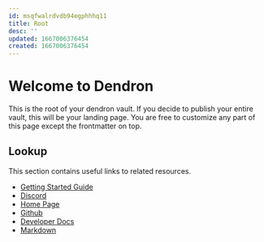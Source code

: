 ```yaml
---
id: msqfwalrdvdb94egphhhq11
title: Root
desc: ''
updated: 1667006376454
created: 1667006376454
---
```

# Welcome to Dendron

This is the root of your dendron vault. If you decide to publish your entire vault, this will be your landing page. You are free to customize any part of this page except the frontmatter on top.

## Lookup

This section contains useful links to related resources.

- [Getting Started Guide](https://link.dendron.so/6b25)
- [Discord](https://link.dendron.so/6b23)
- [Home Page](https://wiki.dendron.so/)
- [Github](https://link.dendron.so/6b24)
- [Developer Docs](https://docs.dendron.so/)
- [Markdown](https://wiki.dendron.so/notes/ba97866b-889f-4ac6-86e7-bb2d97f6e376/)